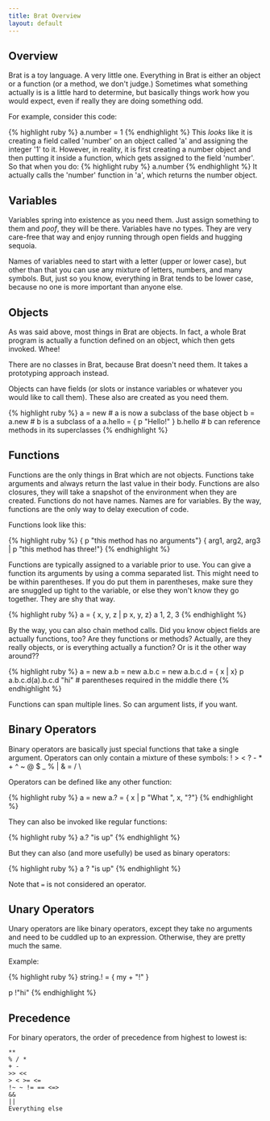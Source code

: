 ```yaml
---
title: Brat Overview
layout: default
---
```


## Overview

Brat is a toy language. A very little one. Everything in Brat is either an object or a function (or a method, we don't judge.) Sometimes what something actually is is a little hard to determine, but basically things work how you would expect, even if really they are doing something odd.

For example, consider this code:

{% highlight ruby %}
a.number = 1
{% endhighlight %}
This _looks_ like it is creating a field called 'number' on an object called 'a' and assigning the integer '1' to it. However, in reality, it is first creating a number object and then putting it inside a function, which gets assigned to the field 'number'. So that when you do:
{% highlight ruby %}
a.number
{% endhighlight %}
It actually calls the 'number' function in 'a', which returns the number object.

##  Variables 

Variables spring into existence as you need them. Just assign something to them and *poof*, they will be there. Variables have no types. They are very care-free that way and enjoy running through open fields and hugging sequoia.

Names of variables need to start with a letter (upper or lower case), but other than that you can use any mixture of letters, numbers, and many symbols. But, just so you know, everything in Brat tends to be lower case, because no one is more important than anyone else.

##  Objects 

As was said above, most things in Brat are objects. In fact, a whole Brat program is actually a function defined on an object, which then gets invoked. Whee!

There are no classes in Brat, because Brat doesn't need them. It takes a prototyping approach instead.

Objects can have fields (or slots or instance variables or whatever you would like to call them). These also are created as you need them.

{% highlight ruby %}
a = new   # a is now a subclass of the base object
b = a.new   # b is a subclass of a
a.hello = { p "Hello!" }
b.hello  # b can reference methods in its superclasses
{% endhighlight %}

##  Functions 

Functions are the only things in Brat which are not objects. Functions take arguments and always return the last value in their body. Functions are also closures, they will take a snapshot of the environment when they are created. Functions do not have names. Names are for variables. By the way, functions are the only way to delay execution of code.

Functions look like this:

{% highlight ruby %}
{ p "this method has no arguments"}
{ arg1, arg2, arg3 | p "this method has three!"}
{% endhighlight %}

Functions are typically assigned to a variable prior to use. You can give a function its arguments by using a comma separated list. This might need to be within parentheses. If you do put them in parentheses, make sure they are snuggled up tight to the variable, or else they won't know they go together. They are shy that way.

{% highlight ruby %}
a = { x, y, z | p x, y, z}
a 1, 2, 3
{% endhighlight %}

By the way, you can also chain method calls. Did you know object fields are actually functions, too? Are they functions or methods? Actually, are they really objects, or is everything actually a function? Or is it the other way around??

{% highlight ruby %}
a = new
a.b = new
a.b.c = new
a.b.c.d = { x | x}
p a.b.c.d(a).b.c.d "hi" # parentheses required in the middle there
{% endhighlight %}

Functions can span multiple lines. So can argument lists, if you want.

##  Binary Operators 

Binary operators are basically just special functions that take a single argument. Operators can only contain a mixture of these symbols: ! > < ? - \* + ^ ~ @ $ \_ % | & = / \

Operators can be defined like any other function:

{% highlight ruby %}
a = new
a.? = { x | p "What ", x, "?"}
{% endhighlight %}

They can also be invoked like regular functions:

{% highlight ruby %}
a.? "is up"
{% endhighlight %}

But they can also (and more usefully) be used as binary operators:

{% highlight ruby %}
a ? "is up"
{% endhighlight %}

Note that `=` is not considered an operator.

##  Unary Operators 

Unary operators are like binary operators, except they take no arguments and need to be cuddled up to an expression. Otherwise, they are pretty much the same.

Example:

{% highlight ruby %}
string.! = { my + "!" }

p !"hi"
{% endhighlight %}

##  Precedence

For binary operators, the order of precedence from highest to lowest is:

    **
    % / *
    + -
    >> <<
    > < >= <=
    !~ ~ != == <=>
    &&
    ||
    Everything else
